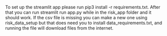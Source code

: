 To set up the streamlit app please run pip3 install -r requirements.txt. After that you can run streamlit run app.py while in the risk_app folder and it should work.
If the csv file is missing you can make a new one using risk_data_setup but that does need you to install data_requirements.txt, and running the file will download files from the internet.